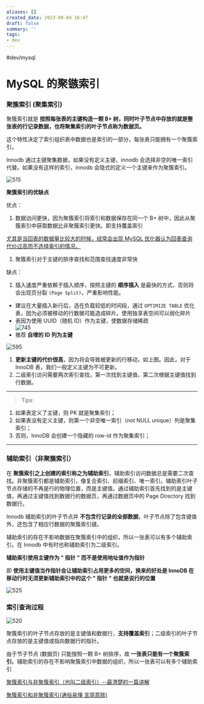 ```yaml
---
aliases: []
created_date: 2023-09-04 16:47
draft: false
summary: ''
tags:
- dev
---
```


#dev/mysql

# MySQL 的聚镞索引

### **聚簇索引 (聚集索引)**

聚簇索引就是 **按照每张表的主键构造一颗 B+ 树，同时叶子节点中存放的就是整张表的行记录数据，也将聚集索引的叶子节点称为数据页。**

这个特性决定了索引组织表中数据也是索引的一部分，每张表只能拥有一个聚簇索引。

Innodb 通过主键聚集数据，如果没有定义主键，innodb 会选择非空的唯一索引代替。如果没有这样的索引，innodb 会隐式的定义一个主键来作为聚簇索引。

![515](../../Attachments/67e519156d99861b24cb0e4357a40013.png)

**聚簇索引的优缺点**

优点：

1. 数据访问更快，因为聚簇索引将索引和数据保存在同一个 B+ 树中，因此从聚簇索引中获取数据比非聚簇索引更快。即支持覆盖索引

  [尤其是当回表的数据量比较大的时候，经常会出现 MySQL 优化器认为回表查询代价过高而不选择索引的情况。](https://flowus.cn/dfb37f03-f04d-4e28-90b9-e9c7203fa526)

1. 聚簇索引对于主键的排序查找和范围查找速度非常快　　

缺点：

1. 插入速度严重依赖于插入顺序，按照主键的 **顺序插入** 是最快的方式，否则将会出现页分裂 `(Page Split)`，严重影响性能。

  - 建议在大量插入新行后，选在负载较低的时间段，通过 `OPTIMIZE TABLE` 优化表，因为必须被移动的行数据可能造成碎片。使用独享表空间可以弱化碎片
  - 表因为使用 UUID（随机 ID）作为主键，使数据存储稀疏  
![745](../../Attachments/d6143d6895abf1d970ac1f82306cc35a.png)
  - 推荐 **自增的 ID 列为主键**

![595](../../Attachments/a713ebc601ce56bd7a9be75b17225e43.png)

1. **更新主键的代价很高**，因为将会导致被更新的行移动，如上图。因此，对于 InnoDB 表，我们一般定义主键为不可更新。　　　　
2. 二级索引访问需要两次索引查找，第一次找到主键值，第二次根据主键值找到行数据。

---

> Tips:

1. 如果表定义了主键，则 PK 就是聚集索引；
2. 如果表没有定义主键，则第一个非空唯一索引（not NULL unique）列是聚集索引；
3. 否则，InnoDB 会创建一个隐藏的 row-id 作为聚集索引；

---

### **辅助索引（非聚簇索引）**

在 **聚簇索引之上创建的索引称之为辅助索引**，辅助索引访问数据总是需要二次查找。非聚簇索引都是辅助索引，像复合索引、前缀索引、唯一索引。辅助索引叶子节点存储的不再是行的物理位置，而是主键值。通过辅助索引首先找到的是主键值，再通过主键值找到数据行的数据页，再通过数据页中的 Page Directory 找到数据行。

Innodb 辅助索引的叶子节点并 **不包含行记录的全部数据**，叶子节点除了包含键值外，还包含了相应行数据的聚簇索引键。

辅助索引的存在不影响数据在聚簇索引中的组织，所以一张表可以有多个辅助索引。在 Innodb 中有时也称辅助索引为二级索引。

**辅助索引使用主键作为 " 指针 " 而不是使用地址值作为指针**

即 **使用主键值当作指针会让辅助索引占用更多的空间，换来的好处是 InnoDB 在移动行时无须更新辅助索引中的这个 " 指针 " 也就是说行的位置**

![525](../../Attachments/1235c34969b62873e19520938fb1535a.png)

### 索引查询过程

![520](../../Attachments/5ec1680308dd36199983084a02c77557.png)

聚簇索引的叶子节点存放的是主键值和数据行，**支持覆盖索引**；二级索引的叶子节点存放的是主键值或指向数据行的指针。

由于节子节点 (数据页) 只能按照一颗 B+ 树排序，故 **一张表只能有一个聚簇索引**。辅助索引的存在不影响聚簇索引中数据的组织，所以一张表可以有多个辅助索引

[聚簇索引与非聚簇索引（也叫二级索引）--最清楚的一篇讲解](https://cloud.tencent.com/developer/article/1541265)

[聚簇索引和非聚簇索引(通俗易懂 言简意赅)](https://www.cnblogs.com/jiawen010/p/11805241.html)